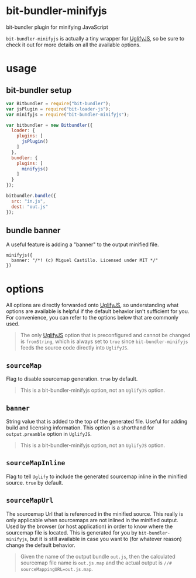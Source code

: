# bit-bundler-minifyjs
bit-bundler plugin for minifying JavaScript

`bit-bundler-minifyjs` is actually a tiny wrapper for [UglifyJS](https://github.com/mishoo/UglifyJS2), so be sure to check it out for more details on all the available options.

# usage

## bit-bundler setup
``` javascript
var Bitbundler = require("bit-bundler");
var jsPlugin = require("bit-loader-js");
var minifyjs = require("bit-bundler-minifyjs");

var bitbundler = new Bitbundler({
  loader: {
    plugins: [
      jsPlugin()
    ]
  },
  bundler: {
    plugins: [
      minifyjs()
    ]
  }
});

bitbundler.bundle({
  src: "in.js",
  dest: "out.js"
});
```

## bundle banner

A useful feature is adding a "banner" to the output minified file.

```
minifyjs({
  banner: "/*! (c) Miguel Castillo. Licensed under MIT */"
})
```


# options

All options are directly forwarded onto [UglifyJS](https://github.com/mishoo/UglifyJS2), so understanding what options are available is helpful if the default behavior isn't sufficient for you. For convenience, you can refer to the options below that are commonly used.

> The only [UglifyJS](https://github.com/mishoo/UglifyJS2) option that is preconfigured and cannot be changed is `fromString`, which is always set to `true` since `bit-bundler-minifyjs` feeds the source code directly into `UglifyJS`.


## `sourceMap`

Flag to disable sourcemap generation. `true` by default.

> This is a bit-bundler-minifyjs option, not an `UglifyJS` option.


## `banner`

String value that is added to the top of the generated file. Useful for adding build and licensing information.  This option is a shorthand for `output.preamble` option in `UglifyJS`.

> This is a bit-bundler-minifyjs option, not an `UglifyJS` option.


## `sourceMapInline`

Flag to tell `Uglify` to include the generated sourcemap inline in the minified source. `true` by default.


## `sourceMapUrl`

The sourcemap Url that is referenced in the minified source. This really is only applicable when sourcemaps are not inlined in the minified output. Used by the browser (or host application) in order to know where the sourcemap file is located. This is generated for you by `bit-bundler-minifyjs`, but it is still available in case you want to (for whatever reason) change the default behavior.

> Given the name of the output bundle `out.js`, then the calculated sourcemap file name is `out.js.map` and the actual output is `//# sourceMappingURL=out.js.map`.

